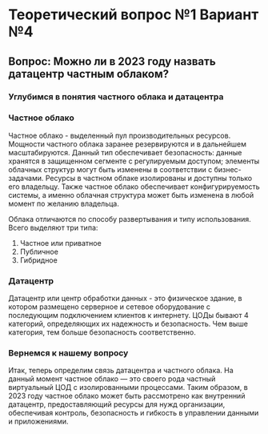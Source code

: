 # Теоретический вопрос №1 Вариант №4

## Вопрос: Можно ли в 2023 году назвать датацентр частным облаком?

### Углубимся в понятия частного облака и датацентра

### Частное облако

Частное облако - выделенный пул производительных ресурсов. Мощности частного облака заранее резервируются и в дальнейшем масштабируются. Данный тип обеспечивает безопасность: данные хранятся в защищенном сегменте с регулируемым доступом; элементы облачных структур могут быть изменены в соответствии с бизнес-задачами. Ресурсы в частном облаке изолированы и доступны только его владельцу. Также частное облако обеспечивает конфигурируемость системы, а именно облачная структура может быть изменена в любой момент по желанию владельца.

Облака отличаются по способу развертывания и типу использования. Всего выделяют три типа:

1) Частное или приватное
2) Публичное
3) Гибридное

### Датацентр

Датацентр или центр обработки данных - это физическое здание, в котором размещено серверное и сетевое оборудование с последующим подключением клиентов к интернету. ЦОДы бывают 4 категорий, определяющих их надежность и безопасность. Чем выше категория, тем больше безопасность соответственно.

### Вернемся к нашему вопросу

Итак, теперь определим связь датацентра и частного облака. На данный момент частное облако — это своего рода частный виртуальный ЦОД с изолированными процессами. Таким образом, в 2023 году частное облако может быть рассмотрено как внутренний датацентр, предоставляющий ресурсы для нужд организации, обеспечивая контроль, безопасность и гибкость в управлении данными и приложениями.
